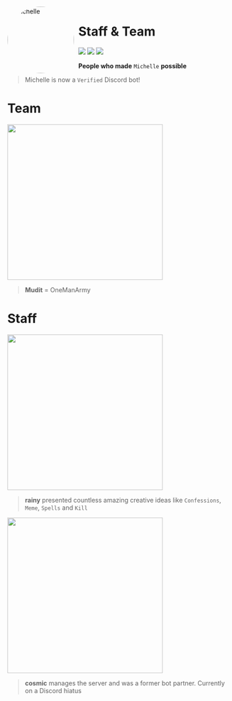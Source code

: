 <img width="150" height="150" align="left" style="float: left; margin: 0 10px 0 0; border-radius: 50%;" alt="Michelle" src="https://i.imgur.com/TntCpG2.png">

# Staff & Team

[![](https://img.shields.io/discord/735922425103122533.svg?logo=discord&colorB=7289DA&label=Bot)](https://discord.com/oauth2/authorize?client_id=840180379389263882&permissions=4228906231&scope=bot+applications.commands "Bot Invite")
[![](https://img.shields.io/badge/Top.gg-gray.svg?logo=discord)](https://top.gg/bot/840180379389263882 "https://top.gg/bot/840180379389263882")
[![](https://img.shields.io/badge/discord.py-v1.7.3-blue.svg?logo=python)](https://discordpy.readthedocs.io/en/stable/api.html "Documentation")

**People who made** `Michelle` **possible**

> Michelle is now a `Verified` Discord bot!

# Team

<img width = "350px" src = "https://i.imgur.com/tVRzPcL.png">

> **Mudit** = OneManArmy

# Staff

<img width = "350px" src = "https://i.imgur.com/DTSpAFu.png">

> **rainy** presented countless amazing creative ideas like `Confessions`, `Meme`, `Spells` and `Kill`

<img width = "350px" src = "https://i.imgur.com/Oq5fht9.png">

> **cosmic** manages the server and was a former bot partner. Currently on a Discord hiatus

